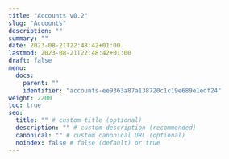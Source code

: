 ```yaml
---
title: "Accounts v0.2"
slug: "Accounts"
description: ""
summary: ""
date: 2023-08-21T22:48:42+01:00
lastmod: 2023-08-21T22:48:42+01:00
draft: false
menu:
  docs:
    parent: ""
    identifier: "accounts-ee9363a87a138720c1c19e689e1edf24"
weight: 2200
toc: true
seo:
  title: "" # custom title (optional)
  description: "" # custom description (recommended)
  canonical: "" # custom canonical URL (optional)
  noindex: false # false (default) or true
---
```


